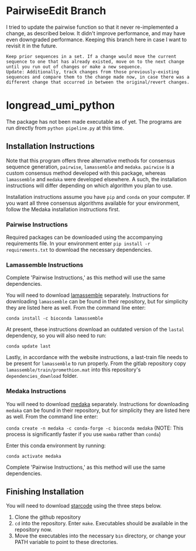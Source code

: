 # PairwiseEdit Branch

I tried to update the pairwise function so that it never re-implemented a change, as described below. It didn't improve performance, and may have even downgraded performance. Keeping this branch here in case I want to revisit it in the future.

```
Keep prior sequences in a set. If a change would move the current sequence to one that has already existed, move on to the next change until you run out of changes or make a new sequence.
Update: Additionally, track changes from those previously-existing sequences and compare them to the change made now, in case there was a different change that occurred in between the original/revert changes.
```

# longread_umi_python

The package has not been made executable as of yet. The programs are run directly from `python pipeline.py` at this time.

## Installation Instructions

Note that this program offers three alternative methods for consensus sequence generation, `pairwise`, `lamassemble` and `medaka`. `pairwise` is a custom consensus method developed with this package, whereas `lamassemble` and `medaka` were developed elsewhere. A such, the installation instructions will differ depending on which algorithm you plan to use.

Installation instructions assume you have `pip` and `conda` on your computer. If you want all three consensus algorithms available for your environment, follow the Medaka installation instructions first.

### Pairwise Instructions

Required packages can be downloaded using the accompanying requirements file. In your environment enter `pip install -r requirements.txt` to download the necessary dependencies.

### Lamassemble Instructions

Complete 'Pairwise Instructions,' as this method will use the same dependencies.

You will need to download [lamassemble](https://gitlab.com/mcfrith/lamassemble/) separately. Instructions for downloading `lamassemble` can be found in their repository, but for simplicity they are listed here as well. From the command line enter:

`conda install -c bioconda lamassemble`

At present, these instructions download an outdated version of the `lastal` dependency, so you will also need to run:

`conda update last`

Lastly, in accordance with the website instructions, a last-train file needs to be present for `lamassemble` to run properly. From the gitlab repository copy `lamassemble/train/promethion.mat` into this repository's `dependencies_download` folder.

### Medaka Instructions

You will need to download [medaka](https://github.com/nanoporetech/medaka) separately. Instructions for downloading `medaka` can be found in their repository, but for simplicity they are listed here as well. From the command line enter:

`conda create -n medaka -c conda-forge -c bioconda medaka`
(NOTE: This process is significantly faster if you use `mamba` rather than `conda`)

Enter this conda environment by running:

`conda activate medaka`

Complete 'Pairwise Instructions,' as this method will use the same dependencies.

## Finishing Installation

You will need to download [starcode](https://github.com/gui11aume/starcode) using the three steps below.

1. Clone the github repository
2. `cd` into the repository. Enter `make`. Executables should be available in the repository now.
3. Move the executables into the necessary `bin` directory, or change your PATH variable to point to these directories.

